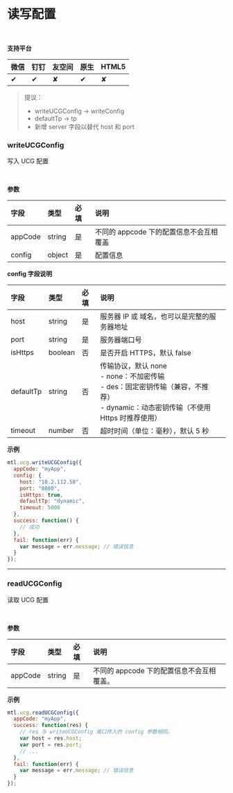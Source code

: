 # 读写配置

<br>

**支持平台**

| **微信** | **钉钉** | **友空间** | **原生** | **HTML5** |
| :--- | :--- | :--- | :--- | :--- |
| ✔︎ | ✔︎ | ✘ | ✔︎ | ✘ |

> 提议：
> - writeUCGConfig -> writeConfig
> - defaultTp -> tp
> - 新增 server 字段以替代 host 和 port

<a name="MTL_ucgWriteUCGConfig" class="anchor"></a>
### writeUCGConfig
写入 UCG 配置

<br>

**参数**

| **字段** | **类型** | **必填** | **说明** |
| :--- | :--- | :--- | :--- |
| appCode | string | 是 | 不同的 appcode 下的配置信息不会互相覆盖 |
| config | object | 是 | 配置信息 |


**config 字段说明**

| **字段** | **类型** | **必填** | **说明** |
| :--- | :--- | :--- | :--- |
| host | string | 是 | 服务器 IP 或 域名，也可以是完整的服务器地址 |
| port | string | 是 | 服务器端口号 |
| isHttps | boolean | 否 | 是否开启 HTTPS，默认 false |
| defaultTp | string | 否 | 传输协议，默认 none<br />- none：不加密传输<br />- des：固定密钥传输（兼容，不推荐）<br />- dynamic：动态密钥传输（不使用 Https 时推荐使用）<br /> |
| timeout | number | 否 | 超时时间（单位：毫秒），默认 5 秒 |


**示例**
```javascript
mtl.ucg.writeUCGConfig({
  appCode: "myApp",
  config: {
    host: "10.2.112.58",
    port: "8080",
    isHttps: true,
    defaultTp: "dynamic",
    timeout: 5000
  },
  success: function() {
    // 成功
  },
  fail: function(err) {
    var message = err.message; // 错误信息
  }
});
```

---

<a name="MTL_ucgReadUCGConfig" class="anchor"></a>
### readUCGConfig
读取 UCG 配置

<br>

**参数**

| **字段** | **类型** | **必填** | **说明** |
| :--- | :--- | :--- | :--- |
| appCode | string | 是 | 不同的 appcode 下的配置信息不会互相覆盖。 |


**示例**
```javascript
mtl.ucg.readUCGConfig({
  appCode: "myApp",
  success: function(res) {
    // res 与 writeUCGConfig 接口传入的 config 参数相同。
    var host = res.host;
    var port = res.port;
    // ...
  },
  fail: function(err) {
    var message = err.message; // 错误信息
  }
});
```

